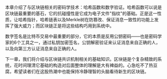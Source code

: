本章介绍了与区块链相关的密码学技术：哈希函数和数字验证。哈希函数可以说是区块链最重要的基石，它的抗碰撞性是它成为电子文件"指纹"的基础。正是这一性质，让哈希指针，哈希链表以及Merkle树在防篡改、保证消息一致性的功能上发挥了强大威力；而区块链正是将这些结构巧用到系统中。

数字签名是比特币交易中最重要的部分，它的本质是反用公钥密码——也是密码学家的6个工具之一，通过私钥加密签名，公钥解密验证来认证消息来自正确的人，以及向第三方认证消息来自正确的人。

下一章，我们将介绍与区块链共识机制相关的基础知识。区块链是个复杂精致的系统，花时间理清它基础的构造对后面整体的理解是大有裨益的。心急吃不了热豆腐，希望读者们在这股热潮中也能保持冷静理智的头脑看待新生的区块链。



